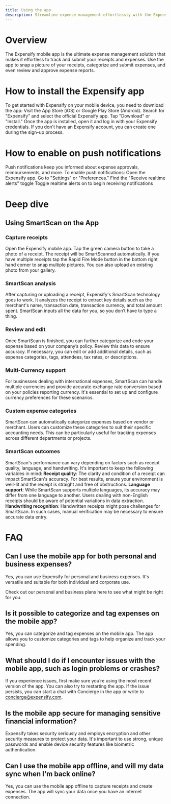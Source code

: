 ```yaml
---
title: Using the app
description: Streamline expense management effortlessly with the Expensify mobile app. Learn how to install, enable push notifications, and use SmartScan to capture, categorize, and track expenses. Versatile for personal and business use, Expensify is a secure and automated solution for managing your finances on the go.
---
```

# Overview
The Expensify mobile app is the ultimate expense management solution that makes it effortless to track and submit your receipts and expenses. Use the app to snap a picture of your receipts, categorize and submit expenses, and even review and approve expense reports.
# How to install the Expensify app
To get started with Expensify on your mobile device, you need to download the app:
Visit the App Store (iOS) or Google Play Store (Android).
Search for "Expensify" and select the official Expensify app.
Tap "Download" or "Install."
Once the app is installed, open it and log in with your Expensify credentials. If you don't have an Expensify account, you can create one during the sign-up process.
# How to enable on push notifications
Push notifications keep you informed about expense approvals, reimbursements, and more. To enable push notifications:
Open the Expensify app.
Go to "Settings" or "Preferences."
Find the "Receive realtime alerts" toggle
Toggle realtime alerts on to begin receiving notifications
# Deep dive
## Using SmartScan on the App
### Capture receipts
Open the Expensify mobile app. 
Tap the green camera button to take a photo of a receipt.
The receipt will be SmartScanned automatically.
If you have multiple receipts tap the Rapid Fire Mode button in the bottom right hand corner to snap multiple pictures. You can also upload an existing photo from your gallery.
### SmartScan analysis 
After capturing or uploading a receipt, Expensify's SmartScan technology goes to work. It analyzes the receipt to extract key details such as the merchant's name, transaction date, transaction currency, and total amount spent. SmartScan inputs all the data for you, so you don’t have to type a thing.
### Review and edit 
Once SmartScan is finished, you  can further categorize and code your expense based on your company’s policy. Review this data to ensure accuracy. If necessary, you can edit or add additional details, such as expense categories, tags, attendees, tax rates, or descriptions.
### Multi-Currency support
For businesses dealing with international expenses, SmartScan can handle multiple currencies and provide accurate exchange rate conversion based on your policies reporting currency. It's essential to set up and configure currency preferences for these scenarios.
### Custom expense categories 
SmartScan can automatically categorize expenses based on vendor or merchant. Users can customize these categories to suit their specific accounting needs. This can be particularly useful for tracking expenses across different departments or projects.
### SmartScan outcomes
SmartScan's performance can vary depending on factors such as receipt quality, language, and handwriting. It's important to keep the following variables in mind:
**Receipt quality**: The clarity and condition of a receipt can impact SmartScan's accuracy. For best results, ensure your environment is well-lit and the receipt is straight and free of obstructions.
**Language support**: While SmartScan supports multiple languages, its accuracy may differ from one language to another. Users dealing with non-English receipts should be aware of potential variations in data extraction.
**Handwriting recognition**: Handwritten receipts might pose challenges for SmartScan. In such cases, manual verification may be necessary to ensure accurate data entry.
# FAQ
## Can I use the mobile app for both personal and business expenses?
Yes, you can use Expensify for personal and business expenses. It's versatile and suitable for both individual and corporate use.

Check out our personal and business plans here to see what might be right for you.

## Is it possible to categorize and tag expenses on the mobile app?
Yes, you can categorize and tag expenses on the mobile app. The app allows you to customize categories and tags to help organize and track your spending.


## What should I do if I encounter issues with the mobile app, such as login problems or crashes?
If you experience issues, first make sure you’re using the most recent version of the app. You can also try to restarting the app. If the issue persists, you can start a chat with Concierge in the app or write to concierge@expensify.com.

## Is the mobile app secure for managing sensitive financial information?
Expensify takes security seriously and employs encryption and other security measures to protect your data. It's important to use strong, unique passwords and enable device security features like biometric authentication.


## Can I use the mobile app offline, and will my data sync when I'm back online?
Yes, you can use the mobile app offline to capture receipts and create expenses. The app will sync your data once you have an internet connection.

